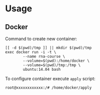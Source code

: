 # Usage

## Docker
Command to create new container:
```
[[ -d $(pwd)/tmp ]] || mkdir $(pwd)/tmp
exec docker run -i -t \
        --name rna-course \
        --volume=$(pwd):/home/docker \
        --volume=$(pwd)/tmp:/tmp \
        ubuntu:14.04 bash
```

To configure container execute `apply` script:
```
root@xxxxxxxxxxxx:/# /home/docker/apply
```
